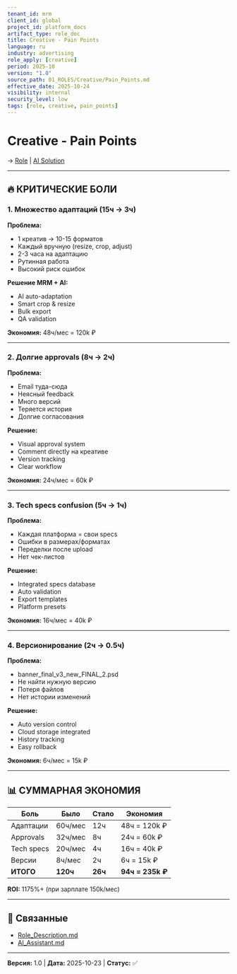 ```yaml
---
tenant_id: mrm
client_id: global
project_id: platform_docs
artifact_type: role_doc
title: Creative - Pain Points
language: ru
industry: advertising
role_apply: [creative]
period: 2025-10
version: "1.0"
source_path: 01_ROLES/Creative/Pain_Points.md
effective_date: 2025-10-24
visibility: internal
security_level: low
tags: [role, creative, pain_points]
---
```


# Creative - Pain Points

→ [Role](./Role_Description.md) | [AI Solution](./AI_Assistant.md)

---

## 🔥 КРИТИЧЕСКИЕ БОЛИ

### 1. Множество адаптаций (15ч → 3ч)

**Проблема:**
- 1 креатив → 10-15 форматов
- Каждый вручную (resize, crop, adjust)
- 2-3 часа на адаптацию
- Рутинная работа
- Высокий риск ошибок

**Решение MRM + AI:**
- AI auto-adaptation
- Smart crop & resize
- Bulk export
- QA validation

**Экономия:** 48ч/мес = 120k ₽

---

### 2. Долгие approvals (8ч → 2ч)

**Проблема:**
- Email туда-сюда
- Неясный feedback
- Много версий
- Теряется история
- Долгие согласования

**Решение:**
- Visual approval system
- Comment directly на креативе
- Version tracking
- Clear workflow

**Экономия:** 24ч/мес = 60k ₽

---

### 3. Tech specs confusion (5ч → 1ч)

**Проблема:**
- Каждая платформа = свои specs
- Ошибки в размерах/форматах
- Переделки после upload
- Нет чек-листов

**Решение:**
- Integrated specs database
- Auto validation
- Export templates
- Platform presets

**Экономия:** 16ч/мес = 40k ₽

---

### 4. Версионирование (2ч → 0.5ч)

**Проблема:**
- banner_final_v3_new_FINAL_2.psd
- Не найти нужную версию
- Потеря файлов
- Нет истории изменений

**Решение:**
- Auto version control
- Cloud storage integrated
- History tracking
- Easy rollback

**Экономия:** 6ч/мес = 15k ₽

---

## 📊 СУММАРНАЯ ЭКОНОМИЯ

| Боль | Было | Стало | Экономия |
|------|------|-------|----------|
| Адаптации | 60ч/мес | 12ч | 48ч = 120k ₽ |
| Approvals | 32ч/мес | 8ч | 24ч = 60k ₽ |
| Tech specs | 20ч/мес | 4ч | 16ч = 40k ₽ |
| Версии | 8ч/мес | 2ч | 6ч = 15k ₽ |
| **ИТОГО** | **120ч** | **26ч** | **94ч = 235k ₽** |

**ROI:** 1175%+ (при зарплате 150k/мес)

---

## 🔗 Связанные

- [Role_Description.md](./Role_Description.md)
- [AI_Assistant.md](./AI_Assistant.md)

---

**Версия:** 1.0 | **Дата:** 2025-10-23 | **Статус:** ✅


